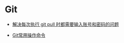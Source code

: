 # Git

* [解决每次执行 git pull 时都需要输入账号和密码的问题](https://blog.csdn.net/dnpao/article/details/144204751)

* [Git常用操作命令](Git/Command.md)